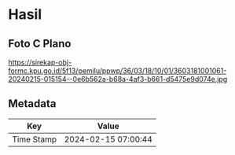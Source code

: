 # Hasil

## Foto C Plano

https://sirekap-obj-formc.kpu.go.id/5f13/pemilu/ppwp/36/03/18/10/01/3603181001061-20240215-015154--0e6b562a-b68a-4af3-b661-d5475e9d074e.jpg


## Metadata

| Key        | Value               |
| ---------- | ------------------- |
| Time Stamp | 2024-02-15 07:00:44 |




